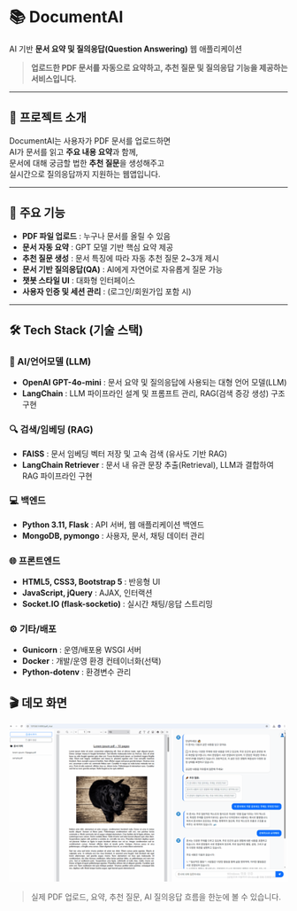 # 📚 DocumentAI

AI 기반 **문서 요약 및 질의응답(Question Answering)** 웹 애플리케이션

> **업로드한 PDF 문서를 자동으로 요약하고, 추천 질문 및 질의응답 기능을 제공하는 서비스입니다.**

---

## 📝 프로젝트 소개

DocumentAI는 사용자가 PDF 문서를 업로드하면  
AI가 문서를 읽고 **주요 내용 요약**과 함께,  
문서에 대해 궁금할 법한 **추천 질문**을 생성해주고  
실시간으로 질의응답까지 지원하는 웹앱입니다.

---

## 🚩 주요 기능

- **PDF 파일 업로드** : 누구나 문서를 올릴 수 있음
- **문서 자동 요약** : GPT 모델 기반 핵심 요약 제공
- **추천 질문 생성** : 문서 특징에 따라 자동 추천 질문 2~3개 제시
- **문서 기반 질의응답(QA)** : AI에게 자연어로 자유롭게 질문 가능
- **챗봇 스타일 UI** : 대화형 인터페이스
- **사용자 인증 및 세션 관리** : (로그인/회원가입 포함 시)
---

## 🛠️ Tech Stack (기술 스택)

### 🤖 AI/언어모델 (LLM)
- **OpenAI GPT-4o-mini** : 문서 요약 및 질의응답에 사용되는 대형 언어 모델(LLM)
- **LangChain** : LLM 파이프라인 설계 및 프롬프트 관리, RAG(검색 증강 생성) 구조 구현

### 🔍 검색/임베딩 (RAG)
- **FAISS** : 문서 임베딩 벡터 저장 및 고속 검색 (유사도 기반 RAG)
- **LangChain Retriever** : 문서 내 유관 문장 추출(Retrieval), LLM과 결합하여 RAG 파이프라인 구현

### 💻 백엔드
- **Python 3.11, Flask** : API 서버, 웹 애플리케이션 백엔드
- **MongoDB, pymongo** : 사용자, 문서, 채팅 데이터 관리

### 🌐 프론트엔드
- **HTML5, CSS3, Bootstrap 5** : 반응형 UI
- **JavaScript, jQuery** : AJAX, 인터랙션
- **Socket.IO (flask-socketio)** : 실시간 채팅/응답 스트리밍

### ⚙️ 기타/배포
- **Gunicorn** : 운영/배포용 WSGI 서버
- **Docker** : 개발/운영 환경 컨테이너화(선택)
- **Python-dotenv** : 환경변수 관리

## 🎬 데모 화면
![DocumentAI 시연](./gif/AIDocumentGIF.gif)

> 실제 PDF 업로드, 요약, 추천 질문, AI 질의응답 흐름을 한눈에 볼 수 있습니다.
